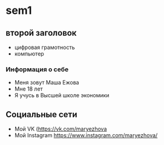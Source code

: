 # sem1
## второй заголовок
* цифровая грамотность
* компьютер
### Информация о себе
* Меня зовут Маша Ежова
* Мне 18 лет
* Я учусь в Высшей школе экономики
## Социальные сети
* Мой VK (https://vk.com/maryezhova
* Мой Instagram https://www.instagram.com/maryezhova/
